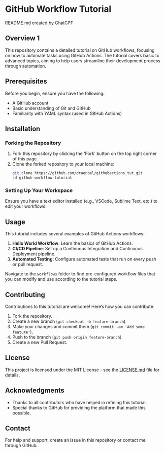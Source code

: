 # GitHub Workflow Tutorial
README.md created by GhatGPT
## Overview 1
This repository contains a detailed tutorial on GitHub workflows, focusing on how to automate tasks using GitHub Actions. The tutorial covers basic to advanced topics, aiming to help users streamline their development process through automation.

## Prerequisites
Before you begin, ensure you have the following:
- A GitHub account
- Basic understanding of Git and GitHub
- Familiarity with YAML syntax (used in GitHub Actions)

## Installation

### Forking the Repository
1. Fork this repository by clicking the 'Fork' button on the top right corner of this page.
2. Clone the forked repository to your local machine:
    ```bash
    git clone https://github.com/draenoel/githubactions_tut.git
    cd github-workflow-tutorial
    ```

### Setting Up Your Workspace
Ensure you have a text editor installed (e.g., VSCode, Sublime Text, etc.) to edit your workflows.

## Usage
This tutorial includes several examples of GitHub Actions workflows:
1. **Hello World Workflow**: Learn the basics of GitHub Actions.
2. **CI/CD Pipeline**: Set up a Continuous Integration and Continuous Deployment pipeline.
3. **Automated Testing**: Configure automated tests that run on every push or pull request.

Navigate to the `workflows` folder to find pre-configured workflow files that you can modify and use according to the tutorial steps.

## Contributing
Contributions to this tutorial are welcome! Here’s how you can contribute:
1. Fork the repository.
2. Create a new branch (`git checkout -b feature-branch`).
3. Make your changes and commit them (`git commit -am 'Add some feature'`).
4. Push to the branch (`git push origin feature-branch`).
5. Create a new Pull Request.

## License
This project is licensed under the MIT License - see the [LICENSE.md](LICENSE) file for details.

## Acknowledgments
- Thanks to all contributors who have helped in refining this tutorial.
- Special thanks to GitHub for providing the platform that made this possible.

## Contact
For help and support, create an issue in this repository or contact me through GitHub.
